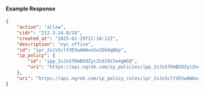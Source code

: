 <!-- Code generated for API Clients. DO NOT EDIT. -->

#### Example Response

```json
{
	"action": "allow",
	"cidr": "212.3.14.0/24",
	"created_at": "2025-01-29T21:10:12Z",
	"description": "nyc office",
	"id": "ipr_2sJsScltVEVwAWAxnGxCDkOqBbp",
	"ip_policy": {
		"id": "ipp_2sJsSfDmB5OZycZnd19VJe4gWG0",
		"uri": "https://api.ngrok.com/ip_policies/ipp_2sJsSfDmB5OZycZnd19VJe4gWG0"
	},
	"uri": "https://api.ngrok.com/ip_policy_rules/ipr_2sJsScltVEVwAWAxnGxCDkOqBbp"
}
```
